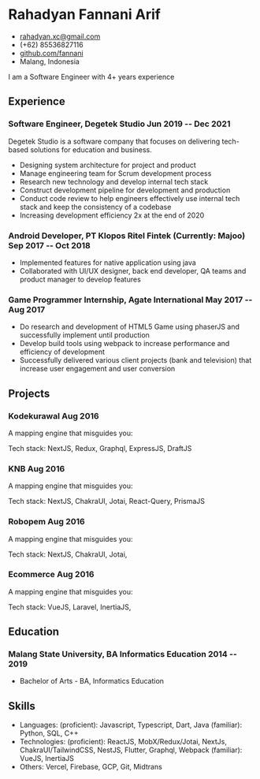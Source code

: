 <!-- The (first) h1 will be used as the <title> of the HTML page -->

# Rahadyan Fannani Arif

<!-- The unordered list immediately after the h1 will be formatted on a single
line. It is intended to be used for contact details -->

- <rahadyan.xc@gmail.com>
- (+62) 85536827116
- [github.com/fannani](https://github.com/fannani)
- Malang, Indonesia

<!-- The paragraph after the h1 and ul and before the first h2 is optional. It
is intended to be used for a short summary. -->

I am a Software Engineer with 4+ years experience

## Experience

<!-- You have to wrap the "left" and "right" half of these headings in spans by
hand -->

### <span>Software Engineer, Degetek Studio</span> <span>Jun 2019 -- Dec 2021</span>

Degetek Studio is a software company that focuses on delivering tech-based solutions for education and business.

- Designing system architecture for project and product
- Manage engineering team for Scrum development process
- Research new technology and develop internal tech stack
- Construct development pipeline for development and production
- Conduct code review to help engineers effectively use internal tech stack and keep the consistency of a codebase
- Increasing development efficiency 2x at the end of 2020

### <span>Android Developer, PT Klopos Ritel Fintek (Currently: Majoo)</span> <span>Sep 2017 -- Oct 2018</span>

- Implemented features for native application using java
- Collaborated with UI/UX designer, back end developer, QA teams and product manager to develop features

### <span>Game Programmer Internship, Agate International</span> <span>May 2017 -- Aug 2017</span>

- Do research and development of HTML5 Game using phaserJS and successfully implement until production
- Develop build tools using webpack to increase performance and efficiency of development
- Successfully delivered various client projects (bank and television) that increase user engagement and user conversion

## Projects

### <span>Kodekurawal</span> <span>Aug 2016</span>

A mapping engine that misguides you:

Tech stack: NextJS, Redux, Graphql, ExpressJS, DraftJS

### <span>KNB</span> <span>Aug 2016</span>

A mapping engine that misguides you:

Tech stack: NextJS, ChakraUI, Jotai, React-Query, PrismaJS

### <span>Robopem</span> <span>Aug 2016</span>

A mapping engine that misguides you:

Tech stack: NextJS, ChakraUI, Jotai,

### <span>Ecommerce</span> <span>Aug 2016</span>

A mapping engine that misguides you:

Tech stack: VueJS, Laravel, InertiaJS,

## Education

### <span>Malang State University, BA Informatics Education</span> <span>2014 -- 2019</span>

- Bachelor of Arts - BA, Informatics Education

## Skills

- Languages: (proficient): Javascript, Typescript, Dart, Java (familiar): Python, SQL, C++
- Technologies: (proficient): ReactJS, MobX/Redux/Jotai, NextJs, ChakraUI/TailwindCSS, NestJS, Flutter, Graphql, Webpack (familiar): VueJS, InertiaJS
- Others: Vercel, Firebase, GCP, Git, Midtrans
